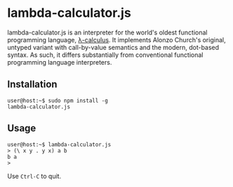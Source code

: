 lambda-calculator.js
====================

lambda-calculator.js is an interpreter for the world's oldest functional
programming language, [&#955;-calculus](https://en.wikipedia.org/wiki/Lambda_calculus).
It implements Alonzo Church's original, untyped variant with call-by-value
semantics and the modern, dot-based syntax. As such, it differs substantially
from conventional functional programming language interpreters.

Installation
----------------------
<code>user@host:~$ sudo npm install -g lambda-calculator.js</code>

Usage
-----
<pre><code>user@host:~$ lambda-calculator.js
&gt; (\ x y . y x) a b
b a
&gt; </code></pre>
Use <code>Ctrl-C</code> to quit.
